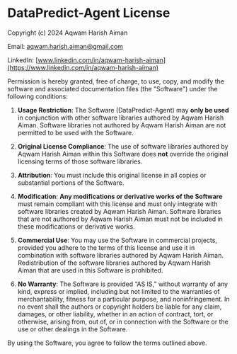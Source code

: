 # DataPredict-Agent License

Copyright (c) 2024 Aqwam Harish Aiman

Email: aqwam.harish.aiman@gmail.com  

LinkedIn: [www.linkedin.com/in/aqwam-harish-aiman](https://www.linkedin.com/in/aqwam-harish-aiman)

Permission is hereby granted, free of charge, to use, copy, and modify the software and associated documentation files (the "Software") under the following conditions:

1. **Usage Restriction**: The Software (DataPredict-Agent) may **only be used** in conjunction with other software libraries authored by Aqwam Harish Aiman. Software libraries not authored by Aqwam Harish Aiman are not permitted to be used with the Software.

2. **Original License Compliance**: The use of software libraries authored by Aqwam Harish Aiman within this Software does **not** override the original licensing terms of those software libraries.

3. **Attribution**: You must include this original license in all copies or substantial portions of the Software.

4. **Modification**: **Any modifications or derivative works of the Software** must remain compliant with this license and must only integrate with software libraries created by Aqwam Harish Aiman. Software libraries that are not authored by Aqwam Harish Aiman must not be included in these modifications or derivative works.

5. **Commercial Use**: You may use the Software in commercial projects, provided you adhere to the terms of this license and use it in combination with software libraries authored by Aqwam Harish Aiman. Redistribution of the software libraries authored by Aqwam Harish Aiman that are used in this Software is prohibited.

6. **No Warranty**: The Software is provided “AS IS,” without warranty of any kind, express or implied, including but not limited to the warranties of merchantability, fitness for a particular purpose, and noninfringement. In no event shall the authors or copyright holders be liable for any claim, damages, or other liability, whether in an action of contract, tort, or otherwise, arising from, out of, or in connection with the Software or the use or other dealings in the Software.

By using the Software, you agree to follow the terms outlined above.
